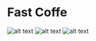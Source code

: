 # Fast Coffe
![alt text](https://user-images.githubusercontent.com/50662735/195518937-e2c1650e-568c-4724-b8a1-35e766aedfc5.jpeg)
![alt text](https://user-images.githubusercontent.com/50662735/195518945-ba189c2c-5ea2-45e0-badc-5b95f4a9abbc.jpeg)
![alt text](https://user-images.githubusercontent.com/50662735/195518950-caa92505-450a-478b-8c5f-b3e9a8f4d4da.jpeg)
